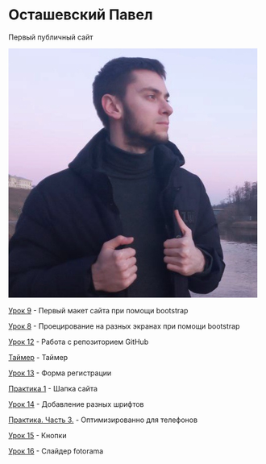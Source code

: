 # Осташевский Павел
Первый публичный сайт

<code>![mountains](/Pictures/qwer.jpg "Я")</code>


[Урок 9](https://1Deathstroke1.github.io/lesson9/src/index.html "Макет") - Первый макет сайта при помощи bootstrap

[Урок 8](https://1Deathstroke1.github.io/Lesson-8/src/index.html "bootstrap") - Проецирование на разных экранах при помощи bootstrap

[Урок 12](https://1Deathstroke1.github.io/MyFirstProject/src/index.html "Мини-книга") - Работа с репозиторием GitHub

[Таймер](https://1Deathstroke1.github.io/timer/index.html "Таймер") - Таймер

[Урок 13](https://1Deathstroke1.github.io/lesson-13/src/index.html "Регистрация") - Форма регистрации

[Практика 1](https://1Deathstroke1.github.io/Praktica-1/src/index.html "Шапка") - Шапка сайта

[Урок 14](https://1Deathstroke1.github.io/Lesson-14/index.html "Шрифты") - Добавление разных шрифтов

[Практика. Часть 3.](https://1Deathstroke1.github.io/src/index.html) - Оптимизированно для телефонов

[Урок 15](https://1Deathstroke1.github.io/lesson-15/src/index.html) - Кнопки

[Урок 16](https://1Deathstroke1.github.io/lesson-16/src/index.html) - Слайдер fotorama


